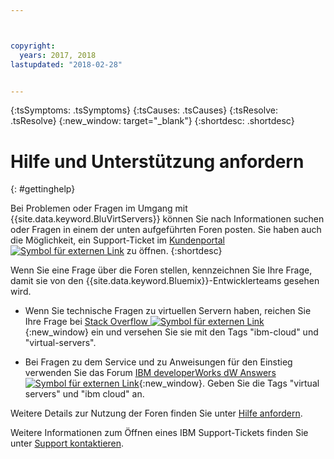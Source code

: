 ```yaml
---



copyright:
  years: 2017, 2018
lastupdated: "2018-02-28"


---
```


<!-- Common attributes used in the template are defined as follows: -->
{:tsSymptoms: .tsSymptoms} 
{:tsCauses: .tsCauses} 
{:tsResolve: .tsResolve} 
{:new_window: target="_blank"}
{:shortdesc: .shortdesc}

<!-- # {{site.data.keyword.blockstorageshort}} troubleshooting
{: #ts} -->
<!-- Provide an appropriate ID above -->

<!-- IN PROGRESS - AUDIENCE BLUE, STAGING ONLY -->


<!-- This is the template for troubleshooting topics.  -->

<!-- The short description section should include the service long name and "Bluemix" for search optimization. Example short description: -->

<!-- Add a heading and content for how to get help and support. Use this template for beta and GA services:  -->
# Hilfe und Unterstützung anfordern 
{: #gettinghelp}

Bei Problemen oder Fragen im Umgang mit {{site.data.keyword.BluVirtServers}} können Sie nach Informationen suchen oder Fragen in einem der unten aufgeführten Foren posten. Sie haben auch die Möglichkeit, ein Support-Ticket im [Kundenportal ![Symbol für externen Link](../../icons/launch-glyph.svg "Symbol für externen Link")](https://control.softlayer.com/) zu öffnen.
{:shortdesc}

Wenn Sie eine Frage über die Foren stellen, kennzeichnen Sie Ihre Frage, damit sie von den {{site.data.keyword.Bluemix}}-Entwicklerteams gesehen wird.
<!--Insert the appropriate Stack Overflow tag for your service for <block-storage> in URL and text below:  -->
* Wenn Sie technische Fragen zu virtuellen Servern haben, reichen Sie Ihre Frage bei [Stack Overflow ![Symbol für externen Link](../icons/launch-glyph.svg "Symbol für externen Link")](http://stackoverflow.com/search?q=virtual-servers+ibm-bluemix){:new_window} ein und versehen Sie sie mit den Tags "ibm-cloud" und "virtual-servers".
<!--Insert the appropriate dW Answers tag for your service for <service_keyword> in URL below:  -->
* Bei Fragen zu dem Service und zu Anweisungen für den Einstieg verwenden Sie das Forum [IBM developerWorks dW Answers ![Symbol für externen Link](../icons/launch-glyph.svg "Symbol für externen Link")](https://developer.ibm.com/answers/topics/virtual-servers.html?smartspace=bluemix){:new_window}. Geben Sie die Tags "virtual servers" und "ibm cloud" an.

Weitere Details zur Nutzung der Foren finden Sie unter [Hilfe anfordern](https://new-console.eu-gb.bluemix.net/docs/support/index.html#getting-help).

Weitere Informationen zum Öffnen eines IBM Support-Tickets finden Sie unter [Support kontaktieren](/docs/get-support/howtogetsupport.html).

